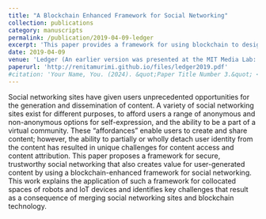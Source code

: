 ```yaml
---
title: "A Blockchain Enhanced Framework for Social Networking"
collection: publications
category: manuscripts
permalink: /publication/2019-04-09-ledger
excerpt: 'This paper provides a framework for using blockchain to design secure, trusted social networking platforms.'
date: 2019-04-09
venue: 'Ledger (An earlier version was presented at the MIT Media Lab: Symposium on Blockchain for Robotic Systems (BROS 2018)) - Author: Renita Murimi'
paperurl: 'http://renitamurimi.github.io/files/ledger2019.pdf'
#citation: 'Your Name, You. (2024). &quot;Paper Title Number 3.&quot; <i>GitHub Journal of Bugs</i>. 1(3).'
---
```


Social networking sites have given users unprecedented opportunities for the generation and dissemination of content. A variety of social networking sites exist for different purposes, to afford users a range of anonymous and non-anonymous options for self-expression, and the ability to be a part of a virtual community. These “affordances” enable users to create and share content; however, the ability to partially or wholly detach user identity from the content has resulted in unique challenges for content access and content attribution. This paper proposes a framework for secure, trustworthy social networking that also creates value for user-generated content by using a blockchain-enhanced framework for social networking. This work explains the application of such a framework for collocated spaces of robots and IoT devices and identifies key challenges that result as a consequence of merging social networking sites and blockchain technology.
